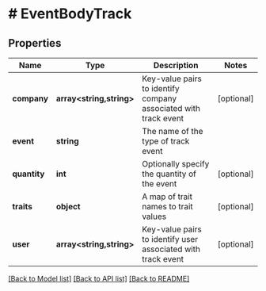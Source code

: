 # # EventBodyTrack

## Properties

Name | Type | Description | Notes
------------ | ------------- | ------------- | -------------
**company** | **array<string,string>** | Key-value pairs to identify company associated with track event | [optional]
**event** | **string** | The name of the type of track event |
**quantity** | **int** | Optionally specify the quantity of the event | [optional]
**traits** | **object** | A map of trait names to trait values | [optional]
**user** | **array<string,string>** | Key-value pairs to identify user associated with track event | [optional]

[[Back to Model list]](../../README.md#models) [[Back to API list]](../../README.md#endpoints) [[Back to README]](../../README.md)
